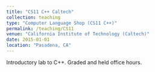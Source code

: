 ```yaml
---
title: "CS11 C++ Caltech"
collection: teaching
type: "Computer Language Shop (CS11 C++)"
permalink: /teaching/CS11
venue: "California Institute of Technology (Caltech)"
date: 2015-01-01
location: "Pasadena, CA"
---
```


Introductory lab to C++. Graded and held office hours. 